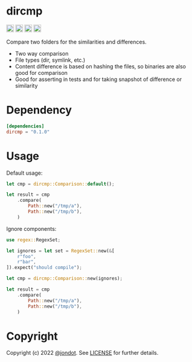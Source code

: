 
# dircmp

[<img alt="github" src="https://img.shields.io/badge/github-jondot/dircmp-8dagcb?style=for-the-badge&labelColor=555555&logo=github" height="20">](https://github.com/jondot/dircmp)
[<img alt="crates.io" src="https://img.shields.io/crates/v/dircmp.svg?style=for-the-badge&color=fc8d62&logo=rust" height="20">](https://crates.io/crates/dircmp)
[<img alt="docs.rs" src="https://img.shields.io/badge/docs.rs-dircmp-66c2a5?style=for-the-badge&labelColor=555555&logo=docs.rs" height="20">](https://docs.rs/dircmp)
[<img alt="build status" src="https://img.shields.io/github/workflow/status/jondot/dircmp/Build/master?style=for-the-badge" height="20">](https://github.com/jondot/dircmp/actions?query=branch%3Amaster)

Compare two folders for the similarities and differences.

* Two way comparison
* File types (dir, symlink, etc.)
* Content difference is based on hashing the files, so binaries are also good for comparison
* Good for asserting in tests and for taking snapshot of difference or similarity


# Dependency

```toml
[dependencies]
dircmp = "0.1.0"
```


# Usage

Default usage:

```rust
let cmp = dircmp::Comparison::default();

let result = cmp
    .compare(
        Path::new("/tmp/a"),
        Path::new("/tmp/b"),
    )
```

Ignore components:

```rust
use regex::RegexSet;

let ignores = let set = RegexSet::new(&[
    r"foo",
    r"bar",
]).expect("should compile");

let cmp = dircmp::Comparison::new(ignores);

let result = cmp
    .compare(
        Path::new("/tmp/a"),
        Path::new("/tmp/b"),
    )
```

# Copyright

Copyright (c) 2022 [@jondot](http://twitter.com/jondot). See [LICENSE](LICENSE.txt) for further details.
